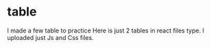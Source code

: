 # table
I made a few table to practice
Here is just 2 tables in react files type. I uploaded just Js and Css files.

